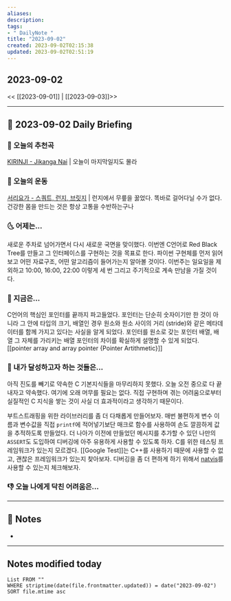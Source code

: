 ```yaml
---
aliases: 
description:
tags:
- " DailyNote "
title: "2023-09-02"
created: 2023-09-02T02:15:38
updated: 2023-09-02T02:51:19
---
```


## 2023-09-02

<< [[2023-09-01]] | [[2023-09-03]]>>

---

## 📅 2023-09-02 Daily Briefing

### 🎵 오늘의 추천곡

[KIRINJI - Jikanga Nai](https://youtu.be/hauwAFDyjgI?feature=shared) | 오늘이 마지막일지도 몰라

### 🏃 오늘의 운동

[서리요가 - 스쿼트, 런지, 브릿지](https://youtu.be/z8RkaiaTREM?feature=shared) | 런지에서 무릎을 꿇었다. 똑바로 걸어다닐 수가 없다. 건강한 몸을 만드는 것은 항상 고통을 수반하는구나

### 🌜 어제는...

새로운 주차로 넘어가면서 다시 새로운 국면을 맞이했다. 이번엔 C언어로 Red Black Tree를 만들고 그 인터페이스를 구현하는 것을 목표로 한다. 파이썬 구현체를 먼저 읽어보고 어떤 자료구조, 어떤 알고리즘이 들어가는지 알아볼 것이다. 이번주는 일요일을 제외하고 10:00, 16:00, 22:00 이렇게 세 번 그리고 주기적으로 계속 만남을 가질 것이다. 

### 🙌 지금은...

C언어의 핵심인 포인터를 끝까지 파고들었다. 포인터는 단순히 숫자이기만 한 것이 아니라 그 안에 타입의 크기, 배열인 경우 원소와 원소 사이의 거리 (stride)와 같은 메타데이터를 함께 가지고 있다는 사실을 알게 되었다. 포인터를 원소로 갖는 포인터 배열, 배열 그 자체를 가리키는 배열 포인터의 차이를 확실하게 설명할 수 있게 되었다. [[pointer array and array pointer {Pointer Artithmetic}]] 

### 🚀 내가 달성하고자 하는 것들은...

아직 진도를 빼기로 약속한 C 기본지식들을 마무리하지 못했다. 오늘 오전 중으로 다 끝내자고 약속했다. 여기에 오래 머무를 필요는 없다. 직접 구현하며 겪는 어려움으로부터 실질적인 C 지식을 쌓는 것이 사실 더 효과적이라고 생각하기 때문이다.

부트스트래핑을 위한 라이브러리를 좀 더 다채롭게 만들어보자. 매번 불편하게 변수 이름과 변수값을 직접 `printf`에 적어넣기보단 매크로 함수를 사용하여 손도 깔끔하게 값을 추적하도록 만들었다. 더 나아가 이전에 만들었던 메시지를 추가할 수 있던 나만의 `ASSERT`도 도입하여 디버깅에 아주 유용하게 사용할 수 있도록 하자. C를 위한 테스팅 프레임워크가 있는지 모르겠다. [[Google Test]]는 C++를 사용하기 때문에 사용할 수 없고, 괜찮은 프레임워크가 있는지 찾아보자. 디버깅을 좀 더 편하게 하기 위해서 [natvis](https://choiwheatley.notion.site/vscode-421d52191bc2427d850401f816a6755e?pvs=4)를 사용할 수 있는지 체크해보자.

### 👎 오늘 나에게 닥친 어려움은...

---

## 📝 Notes

- 

---

## Notes modified today

```dataview
List FROM "" 
WHERE striptime(date(file.frontmatter.updated)) = date("2023-09-02") 
SORT file.mtime asc
```
